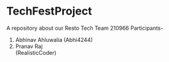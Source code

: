 # TechFestProject
A repository about our Resto Tech 
Team 210966
Participants-

1. Abhinav Ahluwalia (Abhi4244)
2. Pranav Raj  
    (RealisticCoder)
